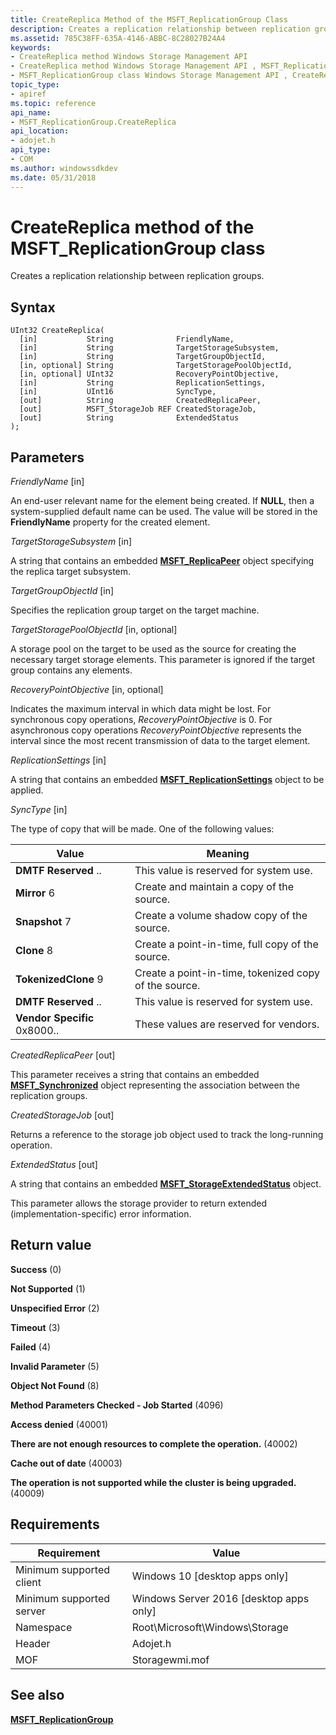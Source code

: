 ```yaml
---
title: CreateReplica Method of the MSFT_ReplicationGroup Class
description: Creates a replication relationship between replication groups.
ms.assetid: 785C38FF-635A-4146-ABBC-8C28027B24A4
keywords:
- CreateReplica method Windows Storage Management API
- CreateReplica method Windows Storage Management API , MSFT_ReplicationGroup class
- MSFT_ReplicationGroup class Windows Storage Management API , CreateReplica method
topic_type:
- apiref
ms.topic: reference
api_name:
- MSFT_ReplicationGroup.CreateReplica
api_location:
- adojet.h
api_type:
- COM
ms.author: windowssdkdev
ms.date: 05/31/2018
---
```


# CreateReplica method of the MSFT\_ReplicationGroup class

Creates a replication relationship between replication groups.

## Syntax


```mof
UInt32 CreateReplica(
  [in]           String              FriendlyName,
  [in]           String              TargetStorageSubsystem,
  [in]           String              TargetGroupObjectId,
  [in, optional] String              TargetStoragePoolObjectId,
  [in, optional] UInt32              RecoveryPointObjective,
  [in]           String              ReplicationSettings,
  [in]           UInt16              SyncType,
  [out]          String              CreatedReplicaPeer,
  [out]          MSFT_StorageJob REF CreatedStorageJob,
  [out]          String              ExtendedStatus
);
```



## Parameters

 

*FriendlyName* \[in\]
 

An end-user relevant name for the element being created. If **NULL**, then a system-supplied default name can be used. The value will be stored in the **FriendlyName** property for the created element.

 

*TargetStorageSubsystem* \[in\]
 

A string that contains an embedded [**MSFT\_ReplicaPeer**](msft-replicapeer.md) object specifying the replica target subsystem.

 

*TargetGroupObjectId* \[in\]
 

Specifies the replication group target on the target machine.

 

*TargetStoragePoolObjectId* \[in, optional\]
 

A storage pool on the target to be used as the source for creating the necessary target storage elements. This parameter is ignored if the target group contains any elements.

 

*RecoveryPointObjective* \[in, optional\]
 

Indicates the maximum interval in which data might be lost. For synchronous copy operations, *RecoveryPointObjective* is 0. For asynchronous copy operations *RecoveryPointObjective* represents the interval since the most recent transmission of data to the target element.

 

*ReplicationSettings* \[in\]
 

A string that contains an embedded [**MSFT\_ReplicationSettings**](msft-replicationsettings.md) object to be applied.

 

*SyncType* \[in\]
 

The type of copy that will be made. One of the following values:



| Value                                                                                                                                                                                                                                                              | Meaning                                                          |
|--------------------------------------------------------------------------------------------------------------------------------------------------------------------------------------------------------------------------------------------------------------------|------------------------------------------------------------------|
|  **DMTF Reserved** ..                | This value is reserved for system use.                |
|  **Mirror** 6                                             | Create and maintain a copy of the source.             |
|  **Snapshot** 7                                     | Create a volume shadow copy of the source.            |
|  **Clone** 8                                                 | Create a point-in-time, full copy of the source.      |
|  **TokenizedClone** 9             | Create a point-in-time, tokenized copy of the source. |
|  **DMTF Reserved** ..                | This value is reserved for system use.                |
|  **Vendor Specific** 0x8000..  | These values are reserved for vendors.                |



 

 

*CreatedReplicaPeer* \[out\]
 

This parameter receives a string that contains an embedded [**MSFT\_Synchronized**](msft-synchronized.md) object representing the association between the replication groups.

 

*CreatedStorageJob* \[out\]
 

Returns a reference to the storage job object used to track the long-running operation.

 

*ExtendedStatus* \[out\]
 

A string that contains an embedded [**MSFT\_StorageExtendedStatus**](msft-storageextendedstatus.md) object.

This parameter allows the storage provider to return extended (implementation-specific) error information.

 

## Return value

 

**Success** (0)
 

**Not Supported** (1)
 

**Unspecified Error** (2)
 

**Timeout** (3)
 

**Failed** (4)
 

**Invalid Parameter** (5)
 

**Object Not Found** (8)
 

**Method Parameters Checked - Job Started** (4096)
 

**Access denied** (40001)
 

**There are not enough resources to complete the operation.** (40002)
 

**Cache out of date** (40003)
 

**The operation is not supported while the cluster is being upgraded.** (40009)
 

## Requirements



| Requirement | Value |
|-------------------------------------|-------------------------------------------------------------------------------------------|
| Minimum supported client | Windows 10 \[desktop apps only\]                                               |
| Minimum supported server | Windows Server 2016 \[desktop apps only\]                                      |
| Namespace                | Root\\Microsoft\\Windows\\Storage                                              |
| Header                   |  Adojet.h        |
| MOF                      |  Storagewmi.mof  |



## See also

 

[**MSFT\_ReplicationGroup**](msft-replicationgroup.md)
 

 

 





